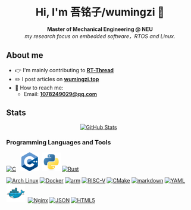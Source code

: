 <!-- markdownlint-disable MD033 -->

<div align="center">

# Hi, I'm 吾铭子/wumingzi :wave:

**Master of Mechanical Engineering @ NEU**  
*my research focus on embedded software，RTOS and Linux.*  

</div>

## About me

- :point_right: I'm mainly contributing to **[RT-Thread]**
- :pencil2: I post articles on **[wumingzi.top]**
- :email: How to reach me:
  - Email: **<1078249029@qq.com>**

[RT-Thread]: https://github.com/RT-Thread/rt-thread
[wumingzi.top]: https://wumingzi.top

## Stats

<div align="center">

[<img src="https://github-readme-stats.vercel.app/api?username=1078249029&theme=dark&hide_border=true&show_icons=true&disable_animations=true&count_private=true" alt="GitHub Stats" width="480" />](https://github.com/anuraghazra/github-readme-stats)    

</div>

### Programming Languages and Tools

[<img src="https://cdn.jsdelivr.net/gh/devicons/devicon@latest/icons/embeddedc/embeddedc-original.svg" alt="C" width="50" height="50" />](https://www.open-std.org/JTC1/SC22/WG14)   
[<img src="https://raw.githubusercontent.com/devicons/devicon/master/icons/cplusplus/cplusplus-original.svg" alt="C++" width="50" height="50" />](https://isocpp.org)  
[<img src="https://raw.githubusercontent.com/devicons/devicon/master/icons/python/python-original.svg" alt="Python" width="50" height="50" />](https://www.rust-lang.org)
[<img src="https://cdn.jsdelivr.net/gh/devicons/devicon@latest/icons/rust/rust-original.svg" alt="Rust" width="50" height="50" />](https://golang.org)

[<img src="https://cdn.jsdelivr.net/gh/devicons/devicon@latest/icons/linux/linux-original.svg" alt="Arch Linux" width="50" height="50" />](https://www.linux.org/)
[<img src="https://cdn.jsdelivr.net/gh/devicons/devicon@latest/icons/gcc/gcc-original.svg" alt="Docker" width="50" height="50" />](https://gcc.gnu.org)
[<img src="https://github.com/loganmarchione/homelab-svg-assets/blob/main/assets/arm.svg" alt="arm" width="50" height="50" />](https://www.arm.com)
[<img src="https://github.com/loganmarchione/homelab-svg-assets/blob/main/assets/riscv.svg" alt="RISC-V" width="50" height="50" />](https://riscv.org)
[<img src="https://cdn.jsdelivr.net/gh/devicons/devicon@latest/icons/cmake/cmake-original.svg" alt="CMake" width="50" height="50" />](https://cmake.org)
[<img src="https://cdn.jsdelivr.net/gh/devicons/devicon@latest/icons/markdown/markdown-original.svg" alt="markdown" width="50" height="50" />](https://commonmark.org)
[<img src="https://cdn.jsdelivr.net/gh/devicons/devicon@latest/icons/yaml/yaml-original.svg" alt="YAML" width="50" height="50" />](https://yaml.org)
[<img src="https://raw.githubusercontent.com/devicons/devicon/master/icons/docker/docker-original.svg" alt="Docker" width="50" height="50" />](https://www.docker.com) 
[<img src="https://cdn.jsdelivr.net/gh/devicons/devicon@latest/icons/nginx/nginx-original.svg" alt="Nginx" width="50" height="50" />](https://nginx.org)
[<img src="https://cdn.jsdelivr.net/gh/devicons/devicon@latest/icons/json/json-original.svg" alt="JSON" width="50" height="50" />](https://www.json.org)
[<img src="https://cdn.jsdelivr.net/gh/devicons/devicon@latest/icons/html5/html5-original.svg" alt="HTML5" width="50" height="50" />](https://www.w3.org/TR/html5)

